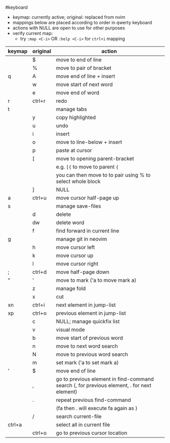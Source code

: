 #keyboard 

- keymap: currently active; original: replaced from nvim
- mappings below are placed according to order in qwerty keyboard
- actions with NULL are open to use for other purposes
- verify current map: 
	- try `:map <C-i>` OR `:help <C-i>` for `ctrl+i` mapping

| keymap | original | action                                                                                     |
| ------ | -------- | ------------------------------------------------------------------------------------------ |
|        | $        | move to end of line                                                                        |
|        | %        | move to pair of bracket                                                                    |
| q      | A        | move end of line + insert                                                                  |
|        | w        | move start of next word                                                                    |
|        | e        | move end of word                                                                           |
| r      | ctrl+r   | redo                                                                                       |
| t      |          | manage tabs                                                                                |
|        | y        | copy highlighted                                                                           |
|        | u        | undo                                                                                       |
|        | i        | insert                                                                                     |
|        | o        | move to line-below + insert                                                                |
|        | p        | paste at cursor                                                                            |
|        | [        | move to opening parent-bracket                                                             |
|        |          | e.g. `[{` to move to parent `{`                                                            |
|        |          | you can then move to to pair using % to select whole block                                 |
|        | ]        | NULL                                                                                       |
| a      | ctrl+u   | move cursor half-page up                                                                   |
| s      |          | manage save-files                                                                          |
|        | d        | delete                                                                                     |
|        | dw       | delete word                                                                                |
|        | f        | find forward in current line                                                               |
| g      |          | manage git in neovim                                                                       |
|        | h        | move cursor left                                                                           |
|        | k        | move cursor up                                                                             |
|        | l        | move cursor right                                                                          |
| ;      | ctrl+d   | move half-page down                                                                        |
| "      | '        | move to mark ('a to move mark a)                                                           |
|        | z        | manage fold                                                                                |
|        | x        | cut                                                                                        |
| xn     | ctrl+i   | next element in jump-list                                                                  |
| xp     | ctrl+o   | previous element in jump-list                                                              |
|        | c        | NULL; manage quickfix list                                                                 |
|        | v        | visual mode                                                                                |
|        | b        | move start of previous word                                                                |
|        | n        | move to next word search                                                                   |
|        | N        | move to previous word search                                                               |
|        | m        | set mark ('a to set mark a)                                                                |
| '      | $        | move end of line                                                                           |
|        | ,        | go to previous element in find-command search (, for previous element, . for next element) |
|        | .        | repeat previous find-command                                                               |
|        |          | (fa then . will execute fa again as )                                                      |
|        | /        | search current-file                                                                        |
| ctrl+a |          | select all in current file                                                                 |
|        | ctrl+o   | go to previous cursor location                                                             |
